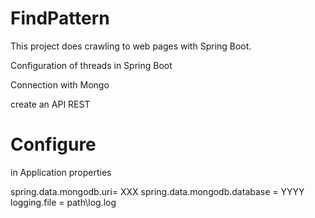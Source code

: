 # FindPattern
This project does crawling to web pages with Spring Boot. 

Configuration of threads in Spring Boot 

Connection with Mongo 

create an API REST

# Configure 
in Application properties 

spring.data.mongodb.uri= XXX
spring.data.mongodb.database = YYYY
logging.file = path\log.log



